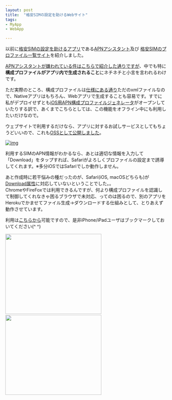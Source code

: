 ```yaml
---
layout: post
title:  "格安SIMの設定を助けるWebサイト"
tags:
- MyApp
- WebApp

---
```

以前に[格安SIMの設定を助けるアプリ][post20170101]である[APNアシスタント][APNAssistant]及び
[格安SIMのプロファイル一覧サイト][post20170311]を紹介しました。  

[APNアシスタントが嫌われている件はこちらで紹介した通りですが][post20170311]、中でも特に**構成プロファイルがアプリ内で生成されること**にネチネチと小言を言われるわけです。

ただ実際のところ、構成プロファイルは[仕様にある通り][ConfigProfileReference]ただのxmlファイルなので、Nativeアプリはもちろん、Webアプリで生成することも容易です。すでに私がデプロイせずとも[iOS用APN構成プロファイルジェネレータ][AzureGenerator]がオープンしていたりする訳で、あくまでこちらとしては、この機能をオフライン中にも利用したいだけなので。

ウェブサイトで利用するだけなら、アプリに対するお試しサービスとしてもちょうどいいので、これも[OSSとして公開しました][APNProfileGenerator]。

[![img](https://watarusuzuki.github.io/images/APNProfileGenerator.png)][deploy_APNProfileGenerator]  


利用するSIMのAPN情報がわかるなら、あとは適切な情報を入力して「Download」をタップすれば、Safariがよろしくプロファイルの設定まで誘導してくれます。※多分iOSではSafariでしか動作しません。

あと作成時に若干悩みの種だったのが、Safari(iOS, macOSどちらも)が[Download属性][DownloadAttribute]に対応していないということでした。。  
ChromeやFireFoxでは利用できるんですが、何より構成プロファイルを認識して制御してくれなきゃ困るブラウザで未対応、ってのは困るので、別のアプリをHerokuでかませてファイル生成→ダウンロードする仕組みとして、とりあえず動作させています。

利用は[こちらから][deploy_APNProfileGenerator]可能ですので、是非iPhone/iPadユーザはブックマークしておいてください(^ ^)


<div style="float:left;">
<a href="https://px.a8.net/svt/ejp?a8mat=2TIH2O+BUVTIQ+3GOM+60OXD" target="_blank" rel="nofollow">
<img border="0" width="300" height="250" alt="" src="https://www22.a8.net/svt/bgt?aid=170503152717&wid=001&eno=01&mid=s00000016159001011000&mc=1"></a>
<img border="0" width="1" height="1" src="https://www10.a8.net/0.gif?a8mat=2TIH2O+BUVTIQ+3GOM+60OXD" alt="">
</div>
<div style="float:left;">
<a href="https://px.a8.net/svt/ejp?a8mat=2TIH2O+BZ1UR6+50+35UAKX" target="_blank" rel="nofollow">
<img border="0" width="300" height="250" alt="" src="https://www29.a8.net/svt/bgt?aid=170503152724&wid=001&eno=01&mid=s00000000018019121000&mc=1"></a>
<img border="0" width="1" height="1" src="https://www15.a8.net/0.gif?a8mat=2TIH2O+BZ1UR6+50+35UAKX" alt="">
</div>



[APNAssistant]: https://watarusuzuki.github.io/APNAssistant/
[APNBookmarkPage]: https://watarusuzuki.github.io/APNBookmarkPage/
[APNProfileGenerator]: https://watarusuzuki.github.io/APNProfileGenerator/
[post20170101]: https://watarusuzuki.github.io/2017/01/01/apn-assistant/
[post20170311]: https://watarusuzuki.github.io/2017/03/11/apn-bookmark-page/
[OSS_APNAssistant]: https://github.com/WataruSuzuki/APNAssistant/
[deploy_APNBookmarkPage]: https://watarusuzuki.github.io/APNBookmarkPage/deployment/
[deploy_APNProfileGenerator]: https://watarusuzuki.github.io/APNProfileGenerator/deployment/
[ConfigProfileReference]: https://developer.apple.com/library/content/featuredarticles/iPhoneConfigurationProfileRef/Introduction/Introduction.html
[AzureGenerator]: https://mobileconfig.azurewebsites.net
[DownloadAttribute]: https://developer.mozilla.org/ja/docs/Web/HTML/Element/a
